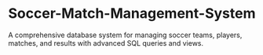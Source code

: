# Soccer-Match-Management-System
A comprehensive database system for managing soccer teams, players, matches, and results with advanced SQL queries and views.
